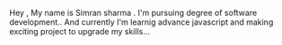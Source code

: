 Hey , My name is Simran sharma . I'm pursuing degree of software development..
And  currently I'm learnig advance javascript and making exciting project to upgrade my skills...
